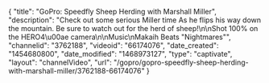 {
    "title": "GoPro: Speedfly Sheep Herding with Marshall Miller",
    "description": "Check out some serious Miller time As he flips his way down the mountain. Be sure to watch out for the herd of sheep!\n\nShot 100% on the HERO4\u00ae camera\n\nMusic\nMakaih Beats \"Nightmares\"",
    "channelid": "3762188",
    "videoid": "66174076",
    "date_created": "1454680800",
    "date_modified": "1468973127",
    "type": "captivate",
    "layout": "channelVideo",
    "url": "\/gopro\/gopro-speedfly-sheep-herding-with-marshall-miller\/3762188-66174076"
}